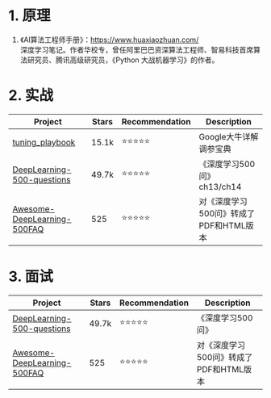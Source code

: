 # 1. 原理
1. 《AI算法工程师手册》：https://www.huaxiaozhuan.com/   
    深度学习笔记。作者华校专，曾任阿里巴巴资深算法工程师、智易科技首席算法研究员、腾讯高级研究员，《Python 大战机器学习》的作者。
    
# 2. 实战
|  Project | Stars | Recommendation | Description |
|----|----|----|----|
| [tuning_playbook](https://github.com/google-research/tuning_playbook) | 15.1k | :star::star::star::star::star: | Google大牛详解调参宝典 |
| [DeepLearning-500-questions](https://github.com/scutan90/DeepLearning-500-questions) | 49.7k | :star::star::star::star::star: | 《深度学习500问》 ch13/ch14 |
| [Awesome-DeepLearning-500FAQ](https://github.com/shliang0603/Awesome-DeepLearning-500FAQ) | 525 | :star::star::star::star::star: | 对《深度学习500问》转成了PDF和HTML版本 |  


# 3. 面试
|  Project | Stars | Recommendation | Description |
|----|----|----|----|
| [DeepLearning-500-questions](https://github.com/scutan90/DeepLearning-500-questions) | 49.7k | :star::star::star::star::star: | 《深度学习500问》 |
| [Awesome-DeepLearning-500FAQ](https://github.com/shliang0603/Awesome-DeepLearning-500FAQ) | 525 | :star::star::star::star::star: | 对《深度学习500问》转成了PDF和HTML版本 |  
